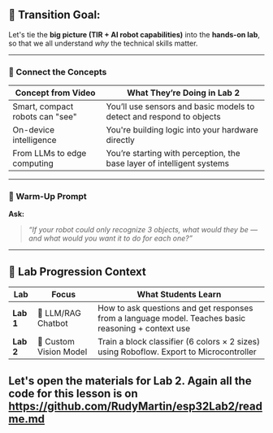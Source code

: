 

## 🎯 Transition Goal:

Let's tie the **big picture (TIR + AI robot capabilities)** into the **hands-on lab**, so that we all understand *why* the technical skills matter.

---


### 🧠 Connect the Concepts

| **Concept from Video**          | **What They’re Doing in Lab 2**                                        |
| ------------------------------- | ---------------------------------------------------------------------- |
| Smart, compact robots can "see" | You’ll use sensors and basic models to detect and respond to objects   |
| On-device intelligence          | You're building logic into your hardware directly                      |
| From LLMs to edge computing     | You’re starting with perception, the base layer of intelligent systems |

---

### 🧩 Warm-Up Prompt 

**Ask:**

> *“If your robot could only recognize 3 objects, what would they be — and what would you want it to do for each one?”*



---
## 🧠 Lab Progression Context 

| Lab       | Focus                     | What Students Learn                                                                                              |
| --------- | ------------------------- | ---------------------------------------------------------------------------------------------------------------- |
| **Lab 1** | 🤖 LLM/RAG Chatbot        | How to ask questions and get responses from a language model. Teaches basic reasoning + context use              |
| **Lab 2** | 🎯 Custom Vision Model    | Train a block classifier (6 colors × 2 sizes) using Roboflow. Export to Microcontroller                          |


## **Let's open the materials for Lab 2. Again all the code for this lesson is on https://github.com/RudyMartin/esp32Lab2/readme.md**
